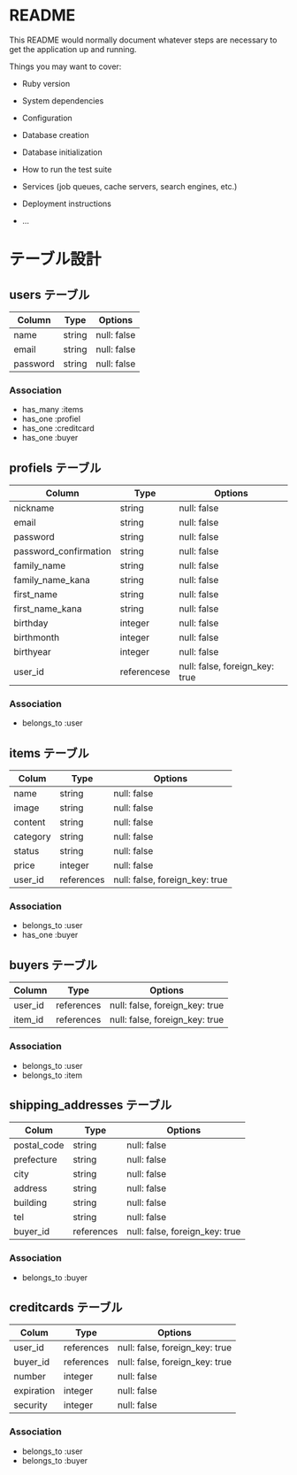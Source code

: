 # README

This README would normally document whatever steps are necessary to get the
application up and running.

Things you may want to cover:

* Ruby version

* System dependencies

* Configuration

* Database creation

* Database initialization

* How to run the test suite

* Services (job queues, cache servers, search engines, etc.)

* Deployment instructions

* ...

# テーブル設計

## users テーブル

| Column   | Type   | Options     |
| -------- | ------ | ----------- |
| name     | string | null: false |
| email    | string | null: false |
| password | string | null: false |

### Association

- has_many :items
- has_one :profiel
- has_one :creditcard
- has_one :buyer

## profiels テーブル

| Column                | Type        | Options                            |
| --------------------- | ----------- | ---------------------------------- |
| nickname              | string      | null: false                        |
| email                 | string      | null: false                        |
| password              | string      | null: false                        |
| password_confirmation | string      | null: false                        |
| family_name           | string      | null: false                        |
| family_name_kana      | string      | null: false                        |
| first_name            | string      | null: false                        |
| first_name_kana       | string      | null: false                        |
| birthday              | integer     | null: false                        |
| birthmonth            | integer     | null: false                        |
| birthyear             | integer     | null: false                        |
| user_id               | referencese | null: false, foreign_key: true     |

### Association

- belongs_to :user

## items テーブル

| Colum    | Type       | Options                        |
| -------- | ---------- | ------------------------------ |
| name     | string     | null: false                    |
| image    | string     | null: false                    |
| content  | string     | null: false                    |
| category | string     | null: false                    |
| status   | string     | null: false                    |
| price    | integer    | null: false                    |
| user_id  | references | null: false, foreign_key: true |

### Association

- belongs_to :user
- has_one :buyer

## buyers テーブル

| Column  | Type       | Options                        |
| ------- | ---------- | ------------------------------ |
| user_id | references | null: false, foreign_key: true |
| item_id | references | null: false, foreign_key: true |

### Association

- belongs_to :user
- belongs_to :item

## shipping_addresses テーブル

| Colum       | Type       | Options                        |
| ----------- | ---------- | ------------------------------ |
| postal_code | string     | null: false                    |
| prefecture  | string     | null: false                    |
| city        | string     | null: false                    |
| address     | string     | null: false                    |
| building    | string     | null: false                    |
| tel         | string     | null: false                    |
| buyer_id    | references | null: false, foreign_key: true |

### Association

- belongs_to :buyer

## creditcards テーブル

| Colum      | Type       | Options                        |
| ---------- | ---------- | ------------------------------ |
| user_id    | references | null: false, foreign_key: true |
| buyer_id   | references | null: false, foreign_key: true |
| number     | integer    | null: false                    |
| expiration | integer    | null: false                    |
| security   | integer    | null: false                    |

### Association

- belongs_to :user
- belongs_to :buyer